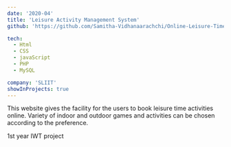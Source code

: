 ```yaml
---
date: '2020-04'
title: 'Leisure Activity Management System'
github: 'https://github.com/Samitha-Vidhanaarachchi/Online-Leisure-Time-Activity-Management-System'

tech:
  - Html
  - CSS
  - javaScript
  - PHP
  - MySQL

company: 'SLIIT'
showInProjects: true
---
```


This website gives the facility for the users to book leisure time activities online. Variety of indoor and outdoor games and activities can be chosen according to the preference.

1st year IWT project
